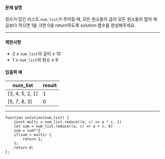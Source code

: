 #### 문제 설명

정수가 담긴 리스트 `num_list`가 주어질 때, 모든 원소들의 곱이 모든 원소들의 합의 제곱보다 작으면 1을 크면 0을 return하도록 solution 함수를 완성해주세요.

---

#### 제한사항

- 2 ≤ `num_list`의 길이 ≤ 10
- 1 ≤ `num_list`의 원소 ≤ 9

#### 입출력 예

| num_list        | result |
| --------------- | ------ |
| [3, 4, 5, 2, 1] | 1      |
| [5, 7, 8, 3]    | 0      |

---

```(javascript)
function solution(num_list) {
    const multi = num_list.reduce((a, c) => a * c, 1)
    let sum = num_list.reduce((a, c) => a + c, 0)
    sum = sum**2
    if(sum > multi) {
        return 1;
    };
    return 0;
};
```
